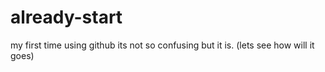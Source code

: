 # already-start
my first time using github
its not so confusing but it is.
(lets see how will it goes)
